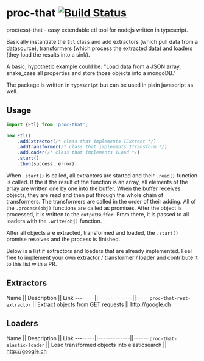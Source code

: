 # proc-that [![Build Status](https://travis-ci.org/buehler/proc-that.svg?branch=master)](https://travis-ci.org/buehler/proc-that)
proc(ess)-that - easy extendable etl tool for nodejs written in typescript.

Basically instantiate the `Etl` class and add extractors (which pull data from a datasource), transformers (which process the extracted data) and loaders (they load the results into a sink).

A basic, hypothetic example could be: "Load data from a JSON array, snake_case all properties and store those objects into a mongoDB."

The package is written in `typescript` but can be used in plain javascript as well. 

## Usage

```typescript
import {Etl} from 'proc-that';

new Etl()
    .addExtractor(/* class that implements IExtract */)
    .addTransformer(/* class that implements ITransform */)
    .addLoader(/* class that implements ILoad */)
    .start()
    .then(success, error);
```

When `.start()` is called, all extractors are started and their `.read()` function is called. If the if the result of the function is an array, all elements of the array are written one by one into the buffer. When the buffer receives objects, they are read and then put through the whole chain of transformers. The transformers are called in the order of their adding. All of the `.process(obj)` functions are called as promises. After the object is processed, it is written to the `outputBuffer`. From there, it is passed to all loaders with the `.write(obj)` function.

After all objects are extracted, transformed and loaded, the `.start()` promise resolves and the process is finished.

Below is a list if extractors and loaders that are already implemented. Feel free to implement your own extractor / transformer / loader and contribute it to this list with a PR.

## Extractors

 Name   || Description || Link 
--------||--------------||-----
 `proc-that-rest-extractor` || Extract objects from GET requests || http://google.ch

## Loaders

 Name   || Description || Link 
--------||-------------||------
 `proc-that-elastic-loader` || Load transformed objects into elasticsearch || http://google.ch
